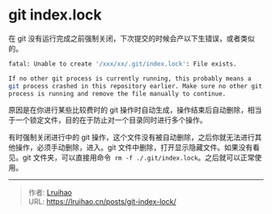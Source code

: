 # git index.lock


在 git 没有运行完成之前强制关闭，下次提交的时候会产以下生错误，或者类似的。
```bash
fatal: Unable to create '/xxx/xx/.git/index.lock': File exists.

If no other git process is currently running, this probably means a
git process crashed in this repository earlier. Make sure no other git
process is running and remove the file manually to continue.
```
原因是在你进行某些比较费时的 git 操作时自动生成，操作结束后自动删除，相当于一个锁定文件，目的在于防止对一个目录同时进行多个操作。  

有时强制关闭进行中的 git 操作，这个文件没有被自动删除，之后你就无法进行其他操作，必须手动删除，进入。git 文件中删除，打开显示隐藏文件。如果没有看见。git 文件夹，可以直接用命令` rm -f ./.git/index.lock`。之后就可以正常使用。

---

> 作者: [Lruihao](https://github.com/Lruihao)  
> URL: https://lruihao.cn/posts/git-index-lock/  

